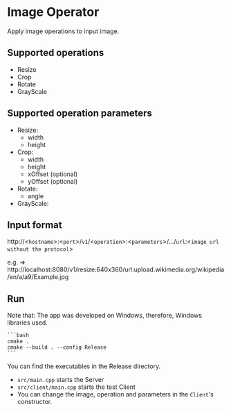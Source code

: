 # Image Operator

Apply image operations to input image.

## Supported operations
- Resize
- Crop
- Rotate
- GrayScale

## Supported operation parameters
- Resize:
  - width
  - height
- Crop:
  - width
  - height
  - xOffset (optional)
  - yOffset (optional)
- Rotate:
  - angle
- GrayScale:

## Input format
http://<`hostname`>:<`port`>/`v1`/<`operation`>:<`parameters`>/.../`url`:<`image url without the protocol`>

e.g. => http://localhost:8080/v1/resize:640x360/url:upload.wikimedia.org/wikipedia/en/a/a9/Example.jpg

## Run
Note that: The app was developed on Windows, therefore, Windows libraries used.

    ```bash
    cmake .
    cmake --build . --config Release
    ```
You can find the executables in the Release directory.

- `src/main.cpp` starts the Server
- `src/client/main.cpp` starts the test Client
- You can change the image, operation and parameters in the `Client`'s constructor.



